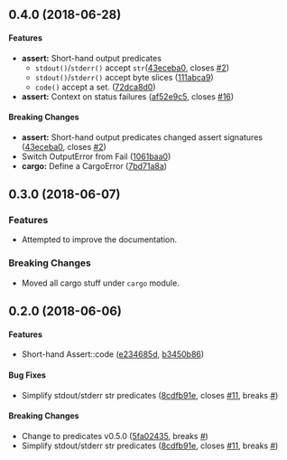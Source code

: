 <a name="0.4.0"></a>
## 0.4.0 (2018-06-28)


#### Features

* **assert:** Short-hand output predicates
  *  `stdout()`/`stderr()` accept `str`([43eceba0](https://github.com/assert-rs/assert_cmd/commit/43eceba04ad0d612f417fc46d140795115895204), closes [#2](https://github.com/assert-rs/assert_cmd/issues/2))
  *  `stdout()`/`stderr()` accept byte slices ([111abca9](https://github.com/assert-rs/assert_cmd/commit/111abca91db0e1d6ea6a6b94566f7b3425131a64))
  *  `code()` accept a set. ([72dca8d0](https://github.com/assert-rs/assert_cmd/commit/72dca8d00d8084a6b9fd2c5566c1e9543db58b83))
* **assert:** Context on status failures ([af52e9c5](https://github.com/assert-rs/assert_cmd/commit/af52e9c52edf3684db0f5ce23cbaa4650d0118a1), closes [#16](https://github.com/assert-rs/assert_cmd/issues/16))

#### Breaking Changes

* **assert:** Short-hand output predicates changed assert signatures ([43eceba0](https://github.com/assert-rs/assert_cmd/commit/43eceba04ad0d612f417fc46d140795115895204), closes [#2](https://github.com/assert-rs/assert_cmd/issues/2))
* Switch OutputError from Fail ([1061baa0](https://github.com/assert-rs/assert_cmd/commit/1061baa03fadc70924a2bf2d0640ef679dc7178d))
* **cargo:**  Define a CargoError ([7bd71a8a](https://github.com/assert-rs/assert_cmd/commit/7bd71a8a67c5a29a35f3876ef49204681eca1ef6))



<a name="0.3.0"></a>
## 0.3.0 (2018-06-07)

### Features

* Attempted to improve the documentation.

### Breaking Changes

* Moved all cargo stuff under `cargo` module.


<a name="0.2.0"></a>
## 0.2.0 (2018-06-06)


#### Features

*   Short-hand Assert::code ([e234685d](https://github.com/assert-rs/assert_cmd/commit/e234685d940b8b4df7b589d13d3014356965d5ef), [b3450b86](https://github.com/assert-rs/assert_cmd/commit/b3450b861ee08c529e86dbf857b7685e8697b275))

#### Bug Fixes

*  Simplify stdout/stderr str predicates ([8cdfb91e](https://github.com/assert-rs/assert_cmd/commit/8cdfb91e0f7a535d3d2b9fbb21f0df5d236a0f0a), closes [#11](https://github.com/assert-rs/assert_cmd/issues/11), breaks [#](https://github.com/assert-rs/assert_cmd/issues/))

#### Breaking Changes

*   Change to predicates v0.5.0 ([5fa02435](https://github.com/assert-rs/assert_cmd/commit/5fa02435ffee0a3fb5f94fa374437ae71201f7d7), breaks [#](https://github.com/assert-rs/assert_cmd/issues/))
*   Simplify stdout/stderr str predicates ([8cdfb91e](https://github.com/assert-rs/assert_cmd/commit/8cdfb91e0f7a535d3d2b9fbb21f0df5d236a0f0a), closes [#11](https://github.com/assert-rs/assert_cmd/issues/11), breaks [#](https://github.com/assert-rs/assert_cmd/issues/))
